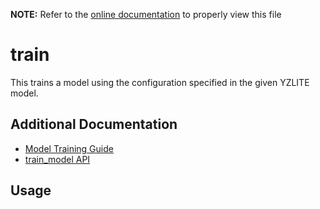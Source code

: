 __NOTE:__ Refer to the [online documentation](https://github.com/chenxingqiang/yzlite) to properly view this file

# train

This trains a model using the configuration specified in the given YZLITE model.

## Additional Documentation

- [Model Training Guide](../guides/model_training.md)
- [train_model API](https://github.com/chenxingqiang/yzlite/docs/python_api/operations/train.html)

## Usage

```{include} ./train_cli_help.md
```
